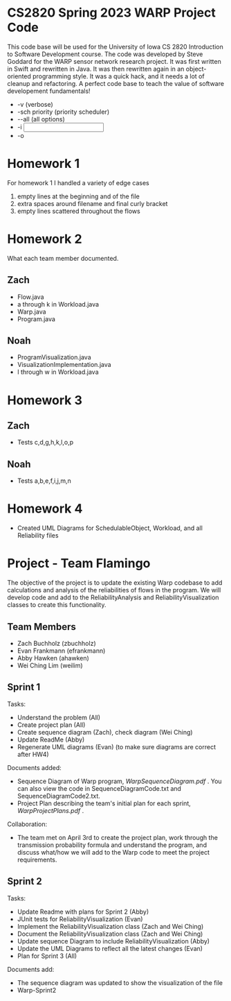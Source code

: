 # CS2820 Spring 2023 WARP Project Code
This code base will be used for the University of Iowa CS 2820 Introduction to Software
Development course. The code was developed by Steve Goddard for the WARP sensor network 
research project. It was first written in Swift and rewritten in Java. It was then 
rewritten again in an object-oriented programming style. It was a quick
hack, and it needs a lot of cleanup and refactoring. A perfect code base to teach
the value of software developement fundamentals!
<br>

* -v (verbose)
* -sch priority (priority scheduler)
* --all (all options)
* -i <input file>
* -o <output folder>

# Homework 1

For homework 1 I handled a variety of edge cases

1. empty lines at the beginning and of the file
2. extra spaces around filename and final curly bracket
3. empty lines scattered throughout the flows

# Homework 2

What each team member documented.

## Zach

* Flow.java
* a through k in Workload.java
* Warp.java
* Program.java

## Noah

* ProgramVisualization.java
* VisualizationImplementation.java
* l through w in Workload.java

# Homework 3

## Zach

* Tests c,d,g,h,k,l,o,p

## Noah

* Tests a,b,e,f,i,j,m,n

# Homework 4

* Created UML Diagrams for SchedulableObject, Workload, and all Reliability files

# Project - Team Flamingo
The objective of the project is to update the existing Warp codebase to add calculations and analysis of the reliabilities of flows in the program. We will develop code and add to the ReliabilityAnalysis and ReliabilityVisualization classes to create this functionality.

## Team Members
* Zach Buchholz (zbuchholz)
* Evan Frankmann (efrankmann)
* Abby Hawken (ahawken)
* Wei Ching Lim (weilim)

## Sprint 1
Tasks:
* Understand the problem (All)
* Create project plan (All)
* Create sequence diagram (Zach), check diagram (Wei Ching)
* Update ReadMe (Abby)
* Regenerate UML diagrams (Evan) (to make sure diagrams are correct after HW4)

Documents added: 
* Sequence Diagram of Warp program,  _WarpSequenceDiagram.pdf_ . You can also view the code in SequenceDiagramCode.txt and SequenceDiagramCode2.txt.
* Project Plan describing the team's initial plan for each sprint,  _WarpProjectPlans.pdf_ .

Collaboration:
* The team met on April 3rd to create the project plan, work through the transmission probability formula and understand the program, and discuss what/how we will add to the Warp code to meet the project requirements.

## Sprint 2
Tasks: 
* Update Readme with plans for Sprint 2 (Abby)
* JUnit tests for ReliabilityVisualization (Evan)
* Implement the ReliabilityVisualization class (Zach and Wei Ching)
* Document the ReliabilityVisualization class (Zach and Wei Ching)
* Update sequence Diagram to include ReliabilityVisualization (Abby)
* Update the UML Diagrams to reflect all the latest changes (Evan) 
* Plan for Sprint 3 (All)

Documents add:
* The sequence diagram was updated to show the visualization of the file
* Warp-Sprint2




